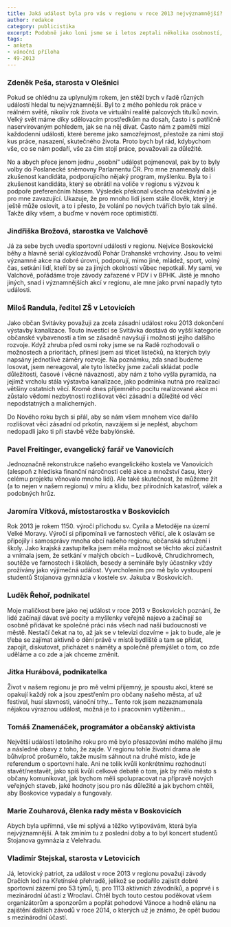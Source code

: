 ```yaml
---
title: Jaká událost byla pro vás v regionu v roce 2013 nejvýznamnější?
author: redakce
category: publicistika
excerpt: Podobně jako loni jsme se i letos zeptali několika osobností, o kterých jsme v průběhu roku psali, jaká regionální událost pro ně byla v roce 2013 nejvýznamnější.
tags:
- anketa
- vánoční příloha
- 49-2013
---
```


### Zdeněk Peša, starosta v Olešnici

Pokud se ohlédnu za uplynulým rokem, jen stěží bych v řadě různých událostí hledal tu nejvýznamnější. Byl to z mého pohledu rok práce v reálném světě, nikoliv rok života ve virtuální realitě palcových titulků novin. Velký svět máme díky sdělovacím prostředkům na dosah, často i s patřičně naservírovaným pohledem, jak se na něj dívat. Často nám z paměti mizí každodenní události, které bereme jako samozřejmost, přestože za nimi stojí kus práce, nasazení, skutečného života. Proto bych byl rád, kdybychom vše, co se nám podaří, vše za čím stojí práce, považovali za důležité.

No a abych přece jenom jednu „osobní“ událost pojmenoval, pak by to byly volby do Poslanecké sněmovny Parlamentu ČR. Pro mne znamenaly další zkušenost kandidáta, podporujícího nějaký program, myšlenku. Byla to i zkušenost kandidáta, který se obrátil na voliče v regionu s výzvou k podpoře preferenčním hlasem. Výsledek překonal všechna očekávání a je pro mne zavazující. Ukazuje, že pro mnoho lidí jsem stále člověk, který je ještě může oslovit, a to i přesto, že volání po nových tvářích bylo tak silné. Takže díky všem, a buďme v novém roce optimističtí.

### Jindřiška Brožová, starostka ve Valchově

Já za sebe bych uvedla sportovní události v regionu. Nejvíce Boskovické běhy a hlavně seriál cyklozávodů Pohár Drahanské vrchoviny. Jsou to velmi významné akce na dobré úrovni, podporují, mimo jiné, mládež, sport, volný čas, setkání lidí, kteří by se za jiných okolností vůbec nepotkali. My sami, ve Valchově, pořádáme troje závody zařazené v PDV i v BPHK. Jistě je mnoho jiných, snad i významnějších akcí v regionu, ale mne jako první napadly tyto události.

### Miloš Randula, ředitel ZŠ v Letovicích

Jako občan Svitávky považuji za zcela zásadní událost roku 2013 dokončení výstavby kanalizace. Touto investicí se Svitávka dostává do vyšší kategorie občanské vybavenosti a tím se zásadně navyšují i možnosti jejího dalšího rozvoje. Když zhruba před osmi roky jsme se na Radě rozhodovali o možnostech a prioritách, přinesl jsem asi třicet lístečků, na kterých byly napsány jednotlivé záměry rozvoje. Na poznámku, zda snad budeme losovat, jsem nereagoval, ale tyto lístečky jsme začali skládat podle důležitosti, časové i věcné návaznosti, aby nám z toho vyšla pyramida, na jejímž vrcholu stála výstavba kanalizace, jako podmínka nutná pro realizaci většiny ostatních věcí. Kromě dnes příjemného pocitu realizované akce mi zůstalo vědomí nezbytnosti rozlišovat věci zásadní a důležité od věcí nepodstatných a malicherných.

Do Nového roku bych si přál, aby se nám všem mnohem více dařilo rozlišovat věci zásadní od prkotin, navzájem si je neplést, abychom nedopadli jako ti při stavbě věže babylónské. 

### Pavel Freitinger, evangelický farář ve Vanovicích

Jednoznačně rekonstrukce našeho evangelického kostela ve Vanovicích (alespoň z hlediska finanční náročnosti celé akce a množství času, který celému projektu věnovalo mnoho lidí). Ale také skutečnost, že můžeme žít (a to nejen v našem regionu) v míru a klidu, bez přírodních katastrof, válek a podobných hrůz.

### Jaromíra Vítková, místostarostka v Boskovicích

Rok 2013 je rokem 1150. výročí příchodu sv. Cyrila a Metoděje na území Velké Moravy. Výročí si připomínali ve farnostech věřící, ale k oslavám se připojily i samosprávy mnoha obcí našeho regionu, občanská sdružení i školy. Jako krajská zastupitelka jsem měla možnost se těchto akcí zúčastnit a vnímala jsem, že setkání v malých obcích – Ludíkově, Chrudichromech, soutěže ve farnostech i školách, besedy a semináře byly účastníky vždy prožívány jako výjimečná událost. Vyvrcholením pro mě bylo vystoupení studentů Stojanova gymnázia v kostele sv. Jakuba v Boskovicích.

### Luděk Řehoř, podnikatel

Moje maličkost bere jako nej událost v roce 2013 v Boskovicích poznání, že lidé začínají dávat své pocity a myšlenky veřejně najevo a začínají se osobně přidávat ke společné práci nás všech nad naší budoucností ve městě. Nestačí čekat na to, až jak se v televizi dozvíme = jak to bude, ale je třeba se zajímat aktivně o dění právě v místě bydliště a tam se přidat, zapojit, diskutovat, přicházet s náměty a společně přemýšlet o tom, co zde uděláme a co zde a jak chceme změnit.

### Jitka Hurábová, podnikatelka

Život v našem regionu je pro mě velmi příjemný, je spoustu akcí, které se opakují každý rok a jsou zpestřením pro občany našeho města, ať už festival, husí slavnosti, vánoční trhy… Tento rok jsem nezaznamenala nějakou výraznou událost, možná je to i pracovním vytížením…

### Tomáš Znamenáček, programátor a občanský aktivista

Největší událostí letošního roku pro mě bylo přesazování mého malého jilmu a následné obavy z toho, že zajde. V regionu tohle životní drama ale bůhvíproč prošumělo, takže musím sáhnout na druhé místo, kde je referendum o sportovní hale. Ani ne tolik kvůli konkrétnímu rozhodnutí stavět/nestavět, jako spíš kvůli celkové debatě o tom, jak by mělo město s občany komunikovat, jak bychom měli spolupracovat na přípravě nových veřejných staveb, jaké hodnoty jsou pro nás důležité a jak bychom chtěli, aby Boskovice vypadaly a fungovaly.

### Marie Zouharová, členka rady města v Boskovicích 
Abych byla upřímná, vše mi splývá a těžko vytipovávám, která byla nejvýznamnější. A tak zmíním tu z poslední doby a to byl koncert studentů Stojanova gymnázia z Velehradu.

### Vladimír Stejskal, starosta v Letovicích

Já, letovický patriot, za událost v roce 2013 v regionu považuji závody Dračích lodí na Křetínské přehradě, jelikož se podařilo zajistit dobré sportovní zázemí pro 53 týmů, tj. pro 1113 aktivních závodníků, a poprvé i s mezinárodní účastí z Wroclavi. Chtěl bych touto cestou poděkovat všem organizátorům a sponzorům a popřát pohodové Vánoce a hodně elánu na zajištění dalších závodů v roce 2014, o kterých už je známo, že opět budou s mezinárodní účastí.

